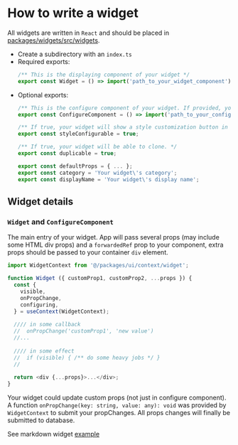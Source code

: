 # How to write a widget

All widgets are written in `React` and should be placed
in [packages/widgets/src/widgets](../packages/widgets/src/widgets).

- Create a subdirectory with an `index.ts`
- Required exports:
  ```typescript
  /** This is the displaying component of your widget */
  export const Widget = () => import('path_to_your_widget_component');
  ```
- Optional exports:
  ```typescript
  /** This is the configure component of your widget. If provided, your widget will show a configure button in edit mode. */
  export const ConfigureComponent = () => import('path_to_your_configure_component');
  
  /** If true, your widget will show a style customization button in edit mode */
  export const styleConfigurable = true;
  
  /** If true, your widget will be able to clone. */
  export const duplicable = true; 
  
  export const defaultProps = { ... };
  export const category = 'Your widget\'s category';
  export const displayName = 'Your widget\'s display name';
  ```

## Widget details

### `Widget` and `ConfigureComponent`

The main entry of your widget. App will pass several props (may include some HTML div props) and a `forwardedRef` prop
to your component, extra props should be passed to your container `div` element.

```typescript jsx
import WidgetContext from '@/packages/ui/context/widget';

function Widget ({ customProp1, customProp2, ...props }) {
  const {
    visible,
    onPropChange,
    configuring,
  } = useContext(WidgetContext);
  
  //// in some callback
  //  onPropChange('customProp1', 'new value')
  //...
  
  //// in some effect
  //  if (visible) { /** do some heavy jobs */ }
  //
  
  return <div {...props}>...</div>;
}
```

Your widget could update custom props (not just in configure component). A
function `onPropChange(key: string, value: any): void` was provided by `WidgetContext` to submit your propChanges. All
props changes will finally be submitted to database.

See markdown widget [example](../packages/widgets/src/widgets/markdown/index.ts) 